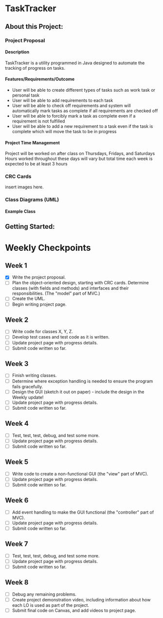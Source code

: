 # TaskTracker
## About this Project:

### Project Proposal
#### Description
TaskTracker is a utility programmed in Java designed to automate the tracking of progress on tasks.
#### Features/Requirements/Outcome
- User will be able to create different types of tasks such as work task or personal task
- User will be able to add requirements to each task
- User will be able to check off requirements and system will automatically mark tasks as complete if all requirements are checked off
- User will be able to forcibly mark a task as complete even if a requirement is not fulfilled
- User will be able to add a new requirement to a task even if the task is complete which will move the task to be in progress
#### Project Time Management
Project will be worked on after class on Thursdays, Fridays, and Saturdays
Hours worked throughout these days will vary but total time each week is expected to be at least 3 hours

### CRC Cards
insert images here.

### Class Diagrams (UML)
#### Example Class
<insert image here of example class CRC cards>

## Getting Started:

# Weekly Checkpoints

## Week 1

- [x] Write the project proposal.
- [ ] Plan the object-oriented design, starting with CRC cards.  Determine classes (with fields and methods) and interfaces and their responsibilities. (The "model" part of MVC.)
- [ ] Create the UML.
- [ ] Begin writing project page.

## Week 2

- [ ] Write code for classes X, Y, Z.
- [ ] Develop test cases and test code as it is written.
- [ ] Update project page with progress details.
- [ ] Submit code written so far.

## Week 3

- [ ] Finish writing classes.
- [ ] Determine where exception handling is needed to ensure the program fails gracefully.
- [ ] Design the GUI (sketch it out on paper) - include the design in the Weekly update!
- [ ] Update project page with progress details.
- [ ] Submit code written so far.

## Week 4

- [ ] Test, test, test, debug, and test some more.
- [ ] Update project page with progress details.
- [ ] Submit code written so far.

## Week 5

- [ ] Write code to create a non-functional GUI (the "view" part of MVC).
- [ ] Update project page with progress details.
- [ ] Submit code written so far.

## Week 6

- [ ] Add event handling to make the GUI functional (the "controller" part of MVC).
- [ ] Update project page with progress details.
- [ ] Submit code written so far.

## Week 7

- [ ] Test, test, test, debug, and test some more.
- [ ] Update project page with progress details.
- [ ] Submit code written so far.

## Week 8

- [ ] Debug any remaining problems.
- [ ] Create project demonstration video, including information about how each LO is used as part of the project.
- [ ] Submit final code on Canvas, and add videos to project page.
